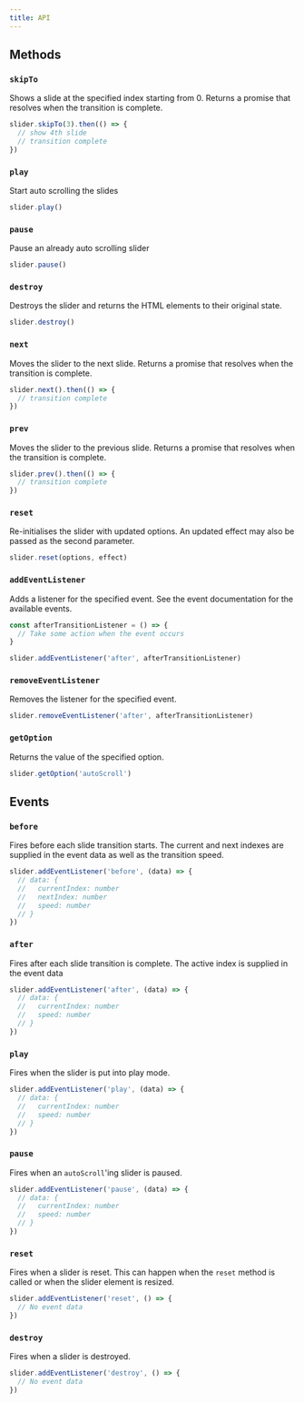 ```yaml
---
title: API
---
```


## Methods

### `skipTo`

Shows a slide at the specified index starting from 0. Returns a promise that resolves
when the transition is complete.

```javascript
slider.skipTo(3).then(() => {
  // show 4th slide
  // transition complete
})
```

### `play`

Start auto scrolling the slides

```javascript
slider.play()
```

### `pause`

Pause an already auto scrolling slider

```javascript
slider.pause()
```

### `destroy`

Destroys the slider and returns the HTML elements to their original state.

```javascript
slider.destroy()
```

### `next`

Moves the slider to the next slide. Returns a promise that resolves when the transition
is complete.

```javascript
slider.next().then(() => {
  // transition complete
})
```

### `prev`

Moves the slider to the previous slide. Returns a promise that resolves when the
transition is complete.

```javascript
slider.prev().then(() => {
  // transition complete
})
```

### `reset`

Re-initialises the slider with updated options. An updated effect may also be
passed as the second parameter.

```javascript
slider.reset(options, effect)
```

### `addEventListener`

Adds a listener for the specified event. See the event documentation for the available
events.

```javascript
const afterTransitionListener = () => {
  // Take some action when the event occurs
}

slider.addEventListener('after', afterTransitionListener)
```

### `removeEventListener`

Removes the listener for the specified event.

```javascript
slider.removeEventListener('after', afterTransitionListener)
```

### `getOption`

Returns the value of the specified option.

```javascript
slider.getOption('autoScroll')
```

## Events

### `before`

Fires before each slide transition starts. The current and next indexes are supplied in the
event data as well as the transition speed.

```javascript
slider.addEventListener('before', (data) => {
  // data: {
  //   currentIndex: number
  //   nextIndex: number
  //   speed: number
  // }
})
```

### `after`

Fires after each slide transition is complete. The active index is supplied in the event
data

```javascript
slider.addEventListener('after', (data) => {
  // data: {
  //   currentIndex: number
  //   speed: number
  // }
})
```

### `play`

Fires when the slider is put into play mode.

```javascript
slider.addEventListener('play', (data) => {
  // data: {
  //   currentIndex: number
  //   speed: number
  // }
})
```

### `pause`

Fires when an `autoScroll`'ing slider is paused.

```javascript
slider.addEventListener('pause', (data) => {
  // data: {
  //   currentIndex: number
  //   speed: number
  // }
})
```

### `reset`

Fires when a slider is reset. This can happen when the `reset` method is called or
when the slider element is resized.

```javascript
slider.addEventListener('reset', () => {
  // No event data
})
```

### `destroy`

Fires when a slider is destroyed.

```javascript
slider.addEventListener('destroy', () => {
  // No event data
})
```

